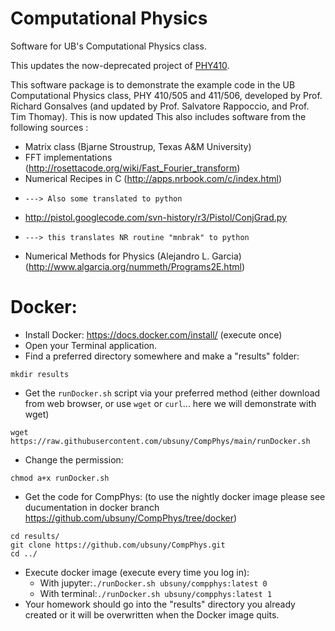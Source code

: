Computational Physics
======

Software for UB's Computational Physics class.

This updates the now-deprecated project of
[PHY410](https://github.com/rappoccio/PHY410). 


This software package is to demonstrate the example code in the
UB Computational Physics class, PHY 410/505 and 411/506, developed by
Prof. Richard Gonsalves (and updated by Prof. Salvatore Rappoccio, and Prof. Tim Thomay).
This is now updated 
This also includes software from the following sources : 

- Matrix class (Bjarne Stroustrup, Texas A&M University)
- FFT implementations (http://rosettacode.org/wiki/Fast_Fourier_transform)
- Numerical Recipes in C (http://apps.nrbook.com/c/index.html)
-     ---> Also some translated to python
- http://pistol.googlecode.com/svn-history/r3/Pistol/ConjGrad.py
-     ---> this translates NR routine "mnbrak" to python
- Numerical Methods for Physics (Alejandro L. Garcia) (http://www.algarcia.org/nummeth/Programs2E.html)


Docker:
======================

* Install Docker:  https://docs.docker.com/install/ (execute once)
* Open your Terminal application.
* Find a preferred directory somewhere and make a "results" folder:
```
mkdir results
```
* Get the `runDocker.sh` script via your preferred method (either download from web browser, or use `wget` or `curl`... here we will demonstrate with wget)
```
wget https://raw.githubusercontent.com/ubsuny/CompPhys/main/runDocker.sh
```
* Change the permission:
```
chmod a+x runDocker.sh
```

* Get the code for CompPhys: 
(to use the nightly docker image please see ducumentation in docker branch https://github.com/ubsuny/CompPhys/tree/docker)
```
cd results/
git clone https://github.com/ubsuny/CompPhys.git
cd ../
```
* Execute docker image (execute every time you log in):
   * With jupyter:```./runDocker.sh ubsuny/compphys:latest 0```
   * With terminal:```./runDocker.sh ubsuny/compphys:latest 1```
* Your homework should go into the "results" directory you already
created or it will be overwritten when the Docker image quits. 


